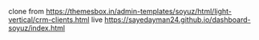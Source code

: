 
clone from https://themesbox.in/admin-templates/soyuz/html/light-vertical/crm-clients.html
live https://sayedayman24.github.io/dashboard-soyuz/index.html
